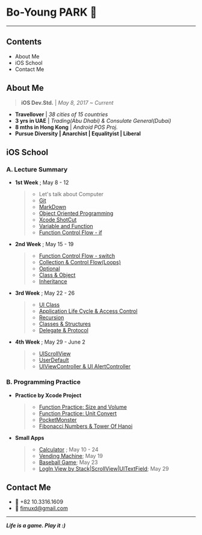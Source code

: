# Bo-Young PARK 

***


## Contents

- About Me
- iOS School
- Contact Me

## About Me

> **iOS Dev.Std.** | *May 8, 2017 ~ Current*

- **Travellover** | *38 cities of  15 countries*
- **3 yrs in UAE** | *Trading(Abu Dhabi) & Consulate General(Dubai)*
- **8 mths in Hong Kong** | *Android POS Proj.*
- **Pursue Diversity | Anarchist | Equalityist | Liberal** 


## iOS School

### A. Lecture Summary 
- **1st Week** ; May 8 - 12

	> * Let's talk about Computer
	> * [Git](https://github.com/fimuxd/iOS_Campus/tree/master/A_LectureSummary/170509)
	> * [MarkDown](https://github.com/fimuxd/iOS_Campus/tree/master/A_LectureSummary/170510/MarkDown)
	> * [Object Oriented Programming](https://github.com/fimuxd/iOS_Campus/tree/master/A_LectureSummary/170510/ObjectOrientedProgramming)
	> * [Xcode ShotCut](https://github.com/fimuxd/iOS_Campus/tree/master/A_LectureSummary/170510/XcodeShotCut)
	> * [Variable and Function](https://github.com/fimuxd/iOS_Campus/tree/master/A_LectureSummary/170511/FuncAndVar)
	> * [Function Control Flow - if](https://github.com/fimuxd/iOS_Campus/tree/master/A_LectureSummary/170512)

- **2nd Week** ; May 15 - 19
	> * [Function Control Flow - switch](https://github.com/fimuxd/iOS_Campus/tree/master/A_LectureSummary/170515)
	> * [Collection & Control Flow(Loops)](https://github.com/fimuxd/iOS_Campus/tree/master/A_LectureSummary/170516)
	> * [Optional](https://github.com/fimuxd/iOS_Campus/tree/master/A_LectureSummary/170517/Optional)
	> * [Class & Object](https://github.com/fimuxd/iOS_Campus/tree/master/A_LectureSummary/170517/Class%20and%20Object)
	> * [Inheritance](https://github.com/fimuxd/iOS_Campus/tree/master/A_LectureSummary/170518)

- **3rd Week** ; May 22 - 26
	> * [UI Class](https://github.com/fimuxd/iOS_Campus/tree/master/A_LectureSummary/170522)
	> * [Application Life Cycle & Access Control](https://github.com/fimuxd/iOS_Campus/tree/master/A_LectureSummary/170523)
	> * [Recursion](https://github.com/fimuxd/iOS_Campus/tree/master/A_LectureSummary/170524/Recursion)
	> * [Classes & Structures](https://github.com/fimuxd/iOS_Campus/tree/master/A_LectureSummary/170524/Classes%20and%20Structures)
	> * [Delegate & Protocol](https://github.com/fimuxd/iOS_Campus/tree/master/A_LectureSummary/170526)

- **4th Week** ; May 29 - June 2
	> * [UIScrollView](https://github.com/fimuxd/iOS_Campus/tree/master/A_LectureSummary/170529/UIScrollView)
	> * [UserDefault](https://github.com/fimuxd/iOS_Campus/tree/master/A_LectureSummary/170530/UserDefault)
	> * [UIViewController & UI AlertController](https://github.com/fimuxd/iOS_Campus/tree/master/A_LectureSummary/170530/UIViewController%20and%20UIAlertControl)
	 
	


### B. Programming Practice

- **Practice by Xcode Project**

	> * [Function Practice: Size and Volume](https://github.com/fimuxd/iOS_Campus/blob/master/C_Task/함수연습_170512/ShapePractice.playground/Contents.swift)
	> * [Function Practice: Unit Convert](https://github.com/fimuxd/iOS_Campus/blob/master/C_Task/함수연습_170512/Toolbox.playground/Contents.swift)
	> * [PocketMonster](https://github.com/fimuxd/iOS_Campus/tree/master/A_LectureSummary/170517/Class%20and%20Object/PocketMonster/PocketMonster)
	> * [Fibonacci Numbers & Tower Of Hanoi](https://github.com/fimuxd/iOS_Campus/blob/master/B_Programming%20Practice/Practice%20by%20Xcode%20Project/SelfStudy(Loops)/SelfStudy(Loops)/ViewController.swift)

- **Small Apps**

	> * [Calculator](https://github.com/fimuxd/iOS_Campus/tree/master/B_Project/170510_Calculator%20Practice) ; May 10 - 24
	> * [Vending Machine](https://github.com/fimuxd/iOS_Campus/blob/master/A_LectureSummary/170517/Class%20and%20Object/VendingMachine/VendingMachine/ViewController.swift); May 19
	> * [Baseball Game](https://github.com/fimuxd/iOS_Campus/tree/master/A_LectureSummary/170523/BaseBall); May 23
	> * [LogIn View by Stack|ScrollView|UITextField](https://github.com/fimuxd/iOS_Campus/blob/master/B_Programming%20Practice/Practice%20by%20Xcode%20Project/LogInCoverPractice/LogInCoverPractice/ViewController.swift); May 29
	


## Contact Me
- 📱 +82 10.3316.1609
- 📧 fimuxd@gmail.com


***
***Life is a game. Play it :)***
